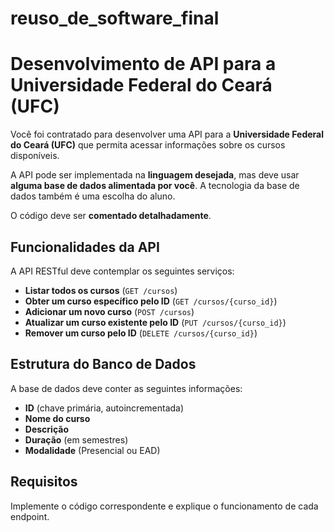 # reuso_de_software_final

# Desenvolvimento de API para a Universidade Federal do Ceará (UFC)

Você foi contratado para desenvolver uma API para a **Universidade Federal do Ceará (UFC)** que permita acessar informações sobre os cursos disponíveis.  

A API pode ser implementada na **linguagem desejada**, mas deve usar **alguma base de dados alimentada por você**. A tecnologia da base de dados também é uma escolha do aluno.  

O código deve ser **comentado detalhadamente**.

## Funcionalidades da API

A API RESTful deve contemplar os seguintes serviços:

- **Listar todos os cursos** (`GET /cursos`)
- **Obter um curso específico pelo ID** (`GET /cursos/{curso_id}`)
- **Adicionar um novo curso** (`POST /cursos`)
- **Atualizar um curso existente pelo ID** (`PUT /cursos/{curso_id}`)
- **Remover um curso pelo ID** (`DELETE /cursos/{curso_id}`)

## Estrutura do Banco de Dados

A base de dados deve conter as seguintes informações:

- **ID** (chave primária, autoincrementada)
- **Nome do curso**
- **Descrição**
- **Duração** (em semestres)
- **Modalidade** (Presencial ou EAD)

## Requisitos

Implemente o código correspondente e explique o funcionamento de cada endpoint.
